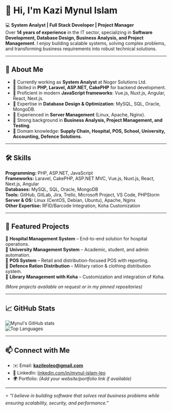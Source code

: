 # 👋 Hi, I'm Kazi Mynul Islam  

💻 **System Analyst | Full Stack Developer | Project Manager**  
Over **14 years of experience** in the IT sector, specializing in **Software Development, Database Design, Business Analysis, and Project Management**. I enjoy building scalable systems, solving complex problems, and transforming business requirements into robust technical solutions.  

---

## 🚀 About Me  
- 🔹 Currently working as **System Analyst** at Nogor Solutions Ltd.  
- 🔹 Skilled in **PHP, Laravel, ASP.NET, CakePHP** for backend development.  
- 🔹 Proficient in modern **JavaScript frameworks**: Vue.js, Nuxt.js, Angular, React, Next.js.  
- 🔹 Expertise in **Database Design & Optimization**: MySQL, SQL, Oracle, MongoDB.  
- 🔹 Experienced in **Server Management** (Linux, Apache, Nginx).  
- 🔹 Strong background in **Business Analysis, Project Management, and Testing**.  
- 🔹 Domain knowledge: **Supply Chain, Hospital, POS, School, University, Accounting, Defence Solutions**.  

---

## 🛠️ Skills  

**Programming:** PHP, ASP.NET, JavaScript  
**Frameworks:** Laravel, CakePHP, ASP.NET MVC, Vue.js, Nuxt.js, React, Next.js, Angular  
**Databases:** MySQL, SQL, Oracle, MongoDB  
**Tools:** GitHub, GitLab, Jira, Trello, Microsoft Project, VS Code, PHPStorm  
**Server & OS:** Linux (CentOS, Debian, Ubuntu), Apache, Nginx  
**Other Expertise:** RFID/Barcode Integration, Koha Customization  

---

## 📌 Featured Projects  
🔹 **Hospital Management System** – End-to-end solution for hospital operations.  
🔹 **University Management System** – Academic, student, and admin automation.  
🔹 **POS System** – Retail and distribution-focused POS with reporting.  
🔹 **Defence Ration Distribution** – Military ration & clothing distribution system.  
🔹 **Library Management with Koha** – Customization and integration of Koha.  

*(More projects available on request or in my pinned repositories)*  

---

## 📈 GitHub Stats  

![Mynul's GitHub stats](https://github-readme-stats.vercel.app/api?username=mynulleo&show_icons=true&theme=radical)  
![Top Languages](https://github-readme-stats.vercel.app/api/top-langs/?username=mynulleo&layout=compact&theme=radical)  

---

## 📫 Connect with Me  
- ✉️ Email: **kazileoleo@gmail.com**  
- 🔗 LinkedIn: [linkedin.com/in/mynul-islam-leo](https://linkedin.com/in/mynul-islam-leo)  
- 🌍 Portfolio: *(Add your website/portfolio link if available)*  

---

⭐️ *“I believe in building software that solves real business problems while ensuring scalability, security, and performance.”*  
